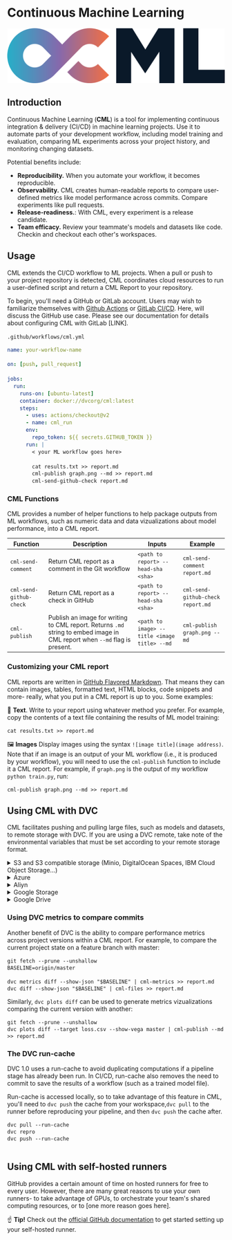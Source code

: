 # Continuous Machine Learning

![logo](imgs/dark_logo.png)


## Introduction
Continuous Machine Learning (**CML**) is a tool for implementing continuous integration & delivery (CI/CD) in 
machine learning projects. Use it to automate parts of your development workflow, including
model training and evaluation, comparing ML experiments across your project history, and 
monitoring changing datasets. 

Potential benefits include:

- **Reproducibility.** When you automate your workflow, it becomes reproducible. 
- **Observability.** CML creates human-readable reports to compare user-defined metrics like model performance across commits. Compare experiments like pull requests. 
- **Release-readiness.**: With CML, every experiment is a release candidate. 
- **Team efficacy.** Review your teammate's models and datasets like code. Checkin and checkout each other's workspaces. 

## Usage
CML extends the CI/CD workflow to ML projects. When a pull or push to your project repository is detected, CML coordinates cloud resources to run a user-defined script and return a CML Report to your repository. 

To begin, you'll need a GitHub or GitLab account. Users may wish to familiarize themselves with 
[Github Actions](https://help.github.com/en/actions) or [GitLab CI/CD](https://about.gitlab.com/stages-devops-lifecycle/continuous-integration/). Here, will discuss the GitHub use case. Please see our documentation for details about configuring CML with GitLab [LINK]. 

`.github/workflows/cml.yml`

```yaml
name: your-workflow-name

on: [push, pull_request]

jobs:
  run:
    runs-on: [ubuntu-latest]
    container: docker://dvcorg/cml:latest
    steps:
      - uses: actions/checkout@v2
      - name: cml_run
      env:
        repo_token: ${{ secrets.GITHUB_TOKEN }}
      run: |
        < your ML workflow goes here>
        
        cat results.txt >> report.md
        cml-publish graph.png --md >> report.md
        cml-send-github-check report.md
```

### CML Functions
CML provides a number of helper functions to help package outputs from ML workflows, such as numeric data and data vizualizations about model performance, into a CML report. 

|  Function | Description  | Inputs  | Example  | 
|---|---|---|---|
| `cml-send-comment`  | Return CML report as a comment in the Git workflow  | `<path to report> --head-sha <sha>`   |  `cml-send-comment report.md` | 
| `cml-send-github-check`  | Return CML report as a check in GitHub   | `<path to report> --head-sha <sha>` | `cml-send-github-check report.md`|
| `cml-publish` | Publish an image for writing to CML report. Returns `.md` string to embed image in CML report when `--md` flag is present. | `<path to image> --title <image title> --md` | `cml-publish graph.png --md`|

### Customizing your CML report
CML reports are written in [GitHub Flavored Markdown](https://github.github.com/gfm/). That means they can contain images, tables, formatted text, HTML blocks, code snippets and more- really, what you put in a CML report is up to you. Some examples:

📝 **Text**. Write to your report using whatever method you prefer. For example, copy the contents of a text file containing the results of ML model training:
```
cat results.txt >> report.md 
```
🖼️ **Images** Display images using the syntax `![image title](image address)`. Note that if an image is an output of your ML workflow (i.e., it is produced by your workflow), you will need to use the `cml-publish` function to include it a CML report. For example, if `graph.png` is the output of my workflow `python train.py`, run:

```
cml-publish graph.png --md >> report.md
```


## Using CML with DVC
CML facilitates pushing and pulling large files, such as models and datasets, to remote storage with DVC. If you are using a DVC remote, take note of the environmental variables that must be set according to your remote storage format. 

<details>
  <summary>
  S3 and S3 compatible storage (Minio, DigitalOcean Spaces, IBM Cloud Object Storage...)
  </summary>

```yaml
# Github
env:
  AWS_ACCESS_KEY_ID: ${{ secrets.AWS_ACCESS_KEY_ID }}
  AWS_SECRET_ACCESS_KEY: ${{ secrets.AWS_SECRET_ACCESS_KEY }}
  AWS_SESSION_TOKEN: ${{ secrets.AWS_SESSION_TOKEN }}
```

> :point_right: AWS_SESSION_TOKEN is optional.

</details>

<details>
  <summary>
  Azure
  </summary>

```yaml
env:
  AZURE_STORAGE_CONNECTION_STRING:
    ${{ secrets.AZURE_STORAGE_CONNECTION_STRING }}
  AZURE_STORAGE_CONTAINER_NAME: ${{ secrets.AZURE_STORAGE_CONTAINER_NAME }}
```

</details>

<details>
  <summary>
  Aliyn
  </summary>

```yaml
env:
  OSS_BUCKET: ${{ secrets.OSS_BUCKET }}
  OSS_ACCESS_KEY_ID: ${{ secrets.OSS_ACCESS_KEY_ID }}
  OSS_ACCESS_KEY_SECRET: ${{ secrets.OSS_ACCESS_KEY_SECRET }}
  OSS_ENDPOINT: ${{ secrets.OSS_ENDPOINT }}
```

</details>

<details>
  <summary>
  Google Storage
  </summary>

> :warning: Normally, GOOGLE_APPLICATION_CREDENTIALS points to the path of the
> json file that contains the credentials. However in the action this variable
> CONTAINS the content of the file. Copy that json and add it as a secret.

```yaml
env:
  GOOGLE_APPLICATION_CREDENTIALS: ${{ secrets.GOOGLE_APPLICATION_CREDENTIALS }}
```

</details>

<details>
  <summary>
  Google Drive
  </summary>

> :warning: After configuring your
> [Google Drive credentials](https://dvc.org/doc/command-reference/remote/add)
> you will find a json file at
> `your_project_path/.dvc/tmp/gdrive-user-credentials.json`. Copy that json and
> add it as a secret.

```yaml
env:
  GDRIVE_CREDENTIALS_DATA: ${{ secrets.GDRIVE_CREDENTIALS_DATA }}
```
</details>

### Using DVC metrics to compare commits
Another benefit of DVC is the ability to compare performance metrics across project versions within a CML report. For example, to compare the current project state on a feature branch with master: 

```
git fetch --prune --unshallow
BASELINE=origin/master

dvc metrics diff --show-json "$BASELINE" | cml-metrics >> report.md
dvc diff --show-json "$BASELINE" | cml-files >> report.md
```

Similarly, `dvc plots diff` can be used to generate metrics vizualizations comparing the current version with another:

```
git fetch --prune --unshallow
dvc plots diff --target loss.csv --show-vega master | cml-publish --md >> report.md
```

### The DVC run-cache
DVC 1.0 uses a run-cache to avoid duplicating computations if a pipeline stage has already been run. In CI/CD, run-cache also removes the need to commit to save the results of a workflow (such as a trained model file).

Run-cache is accessed locally, so to take advantage of this feature in CML, you'll need to `dvc push` the cache from your workspace,`dvc pull` to the runner before reproducing your pipeline, and then `dvc push` the cache after. 

```
dvc pull --run-cache
dvc repro
dvc push --run-cache
          
   ```

## Using CML with self-hosted runners
GitHub provides a certain amount of time on hosted runners for free to every user. However, there are many great reasons to use your own runners- to take advantage of GPUs, to orchestrate your team's shared computing resources, or to [one more reason goes here].

☝️ **Tip!** Check out the [official GitHub documentation](https://help.github.com/en/actions/hosting-your-own-runners/about-self-hosted-runners) to get started setting up your self-hosted runner.
